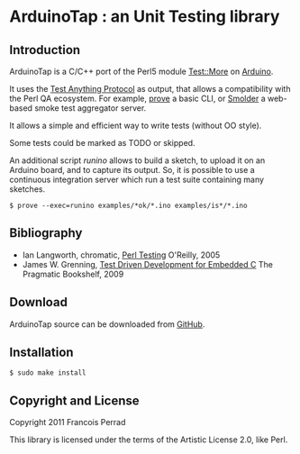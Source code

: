 
ArduinoTap : an Unit Testing library
====================================

Introduction
------------

ArduinoTap is a C/C++ port of the Perl5 module
[Test::More](http://search.cpan.org/~mschwern/Test-Simple/) on [Arduino](http://arduino.cc/>).

It uses the [Test Anything Protocol](http://en.wikipedia.org/wiki/Test_Anything_Protocol) as output,
that allows a compatibility with the Perl QA ecosystem.
For example, [prove](http://search.cpan.org/~andya/Test-Harness/bin/prove) a basic CLI,
or [Smolder](http://search.cpan.org/~wonko/Smolder/) a web-based smoke test aggregator server.

It allows a simple and efficient way to write tests (without OO style).

Some tests could be marked as TODO or skipped.

An additional script _runino_ allows to build a sketch, to upload it on an Arduino board, and
to capture its output. So, it is possible to use a continuous integration server which run
a test suite containing many sketches.

    $ prove --exec=runino examples/*ok/*.ino examples/is*/*.ino

Bibliography
------------

* Ian Langworth, chromatic, [Perl Testing](http://oreilly.com/catalog/9780596100926) O'Reilly, 2005
* James W. Grenning, [Test Driven Development for Embedded C](http://pragprog.com/book/jgade/test-driven-development-for-embedded-c) The Pragmatic Bookshelf, 2009

Download
--------

ArduinoTap source can be downloaded from [GitHub](http://github.com/fperrad/ArduinoTap/downloads/).

Installation
------------

    $ sudo make install

Copyright and License
---------------------

Copyright 2011 Francois Perrad

This library is licensed under the terms of the Artistic License 2.0, like Perl.

